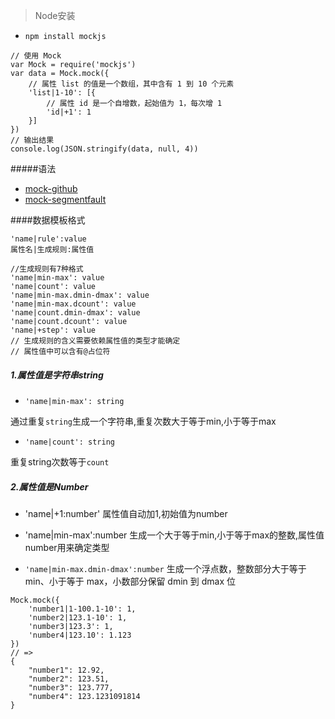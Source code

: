 > Node安装

- `npm install mockjs`

```
// 使用 Mock
var Mock = require('mockjs')
var data = Mock.mock({
    // 属性 list 的值是一个数组，其中含有 1 到 10 个元素
    'list|1-10': [{
        // 属性 id 是一个自增数，起始值为 1，每次增 1
        'id|+1': 1
    }]
})
// 输出结果
console.log(JSON.stringify(data, null, 4))
```

#####语法
- [mock-github](https://github.com/nuysoft/Mock/wiki/Syntax-Specification)
- [mock-segmentfault](https://segmentfault.com/a/1190000008839142)

####数据模板格式
```
'name|rule':value
属性名|生成规则:属性值

//生成规则有7种格式
'name|min-max': value
'name|count': value
'name|min-max.dmin-dmax': value
'name|min-max.dcount': value
'name|count.dmin-dmax': value
'name|count.dcount': value
'name|+step': value
// 生成规则的含义需要依赖属性值的类型才能确定
// 属性值中可以含有@占位符
```

##### 1.属性值是字符串string
- `'name|min-max': string`

通过重复`string`生成一个字符串,重复次数大于等于min,小于等于max

- `'name|count': string`

重复string次数等于`count`

##### 2.属性值是Number
- 'name|+1:number'
属性值自动加1,初始值为number

- 'name|min-max':number
生成一个大于等于min,小于等于max的整数,属性值number用来确定类型

- `'name|min-max.dmin-dmax':number`
生成一个浮点数，整数部分大于等于 min、小于等于 max，小数部分保留 dmin 到 dmax 位

```
Mock.mock({
    'number1|1-100.1-10': 1,
    'number2|123.1-10': 1,
    'number3|123.3': 1,
    'number4|123.10': 1.123
})
// =>
{
    "number1": 12.92,
    "number2": 123.51,
    "number3": 123.777,
    "number4": 123.1231091814
}
```


